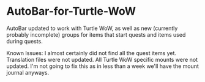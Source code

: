 # AutoBar-for-Turtle-WoW
AutoBar updated to work with Turtle WoW, as well as new (currently probably incomplete) groups for items that start quests and items used during quests.

Known Issues:
I almost certainly did not find all the quest items yet.
Translation files were not updated.
All Turtle WoW specific mounts were not updated.  I'm not going to fix this as in less than a week we'll have the mount journal anyways.
